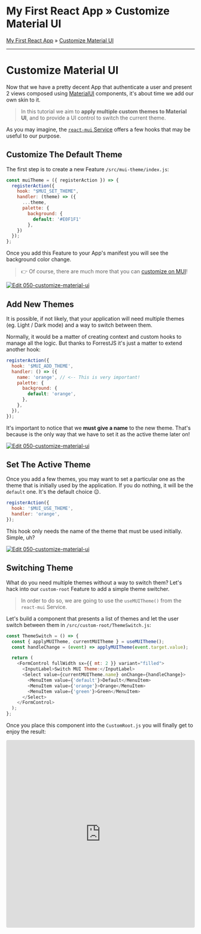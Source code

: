 <h1 class="tutorial-step"><span>My First React App &raquo;</span> Customize Material UI</h1>

[My First React App](../README.md) &raquo; [Customize Material UI](./README.md)

---

# Customize Material UI

Now that we have a pretty decent App that authenticate a user and present 2 views composed using [MaterialUI](https://mui.com) components, it's about time we add our own skin to it.

> In this tutorial we aim to **apply multiple custom themes to Material UI**, and to provide a UI control to switch the current theme.

As you may imagine, the [`react-mui` Service](https://github.com/forrestjs/react/tree/main/packages/react-mui) offers a few hooks that may be useful to our purpose.

## Customize The Default Theme

The first step is to create a new Feature `/src/mui-theme/index.js`:

```js
const muiTheme = ({ registerAction }) => {
  registerAction({
    hook: "$MUI_SET_THEME",
    handler: (theme) => ({
      ...theme,
      palette: {
        background: {
          default: '#E0F1F1'
        },
    })
  });
};
```

Once you add this Feature to your App's manifest you will see the background color change.

> 👉 Of course, there are much more that you can [customize on MUI](https://mui.com/customization/default-theme/)!

[![Edit 050-customize-material-ui](https://codesandbox.io/static/img/play-codesandbox.svg)](https://codesandbox.io/s/050-customize-material-ui-1d932?file=/src/mui-theme/index.js:145-457)

## Add New Themes

It is possible, if not likely, that your application will need multiple themes (eg. Light / Dark mode) and a way to switch between them.

Normally, it would be a matter of creating context and custom hooks to manage all the logic. But thanks to ForrestJS it's just a matter to extend another hook:

```js
registerAction({
  hook: '$MUI_ADD_THEME',
  handler: () => ({
    name: 'orange', // <-- This is very important!
    palette: {
      background: {
        default: 'orange',
      },
    },
  }),
});
```

It's important to notice that we **must give a name** to the new theme. That's because is the only way that we have to set it as the active theme later on!

[![Edit 050-customize-material-ui](https://codesandbox.io/static/img/play-codesandbox.svg)](https://codesandbox.io/s/050-customize-material-ui-1d932?file=/src/mui-theme/index.js:541-861)

## Set The Active Theme

Once you add a few themes, you may want to set a particular one as the theme that is initially used by the application. If you do nothing, it will be the `default` one. It's the default choice 😉.

```js
registerAction({
  hook: '$MUI_USE_THEME',
  handler: 'orange',
});
```

This hook only needs the name of the theme that must be used initially. Simple, uh?

[![Edit 050-customize-material-ui](https://codesandbox.io/static/img/play-codesandbox.svg)](https://codesandbox.io/s/050-customize-material-ui-1d932?file=/src/mui-theme/index.js:1116-1188)

## Switching Theme

What do you need multiple themes without a way to switch them? Let's hack into our `custom-root` Feature to add a simple theme switcher.

> In order to do so, we are going to use the `useMUITheme()` from the `react-mui` Service.

Let's build a component that presents a list of themes and let the user switch between them in `/src/custom-root/ThemeSwitch.js`:

```js
const ThemeSwitch = () => {
  const { applyMUITheme, currentMUITheme } = useMUITheme();
  const handleChange = (event) => applyMUITheme(event.target.value);

  return (
    <FormControl fullWidth sx={{ mt: 2 }} variant="filled">
      <InputLabel>Switch MUI Theme:</InputLabel>
      <Select value={currentMUITheme.name} onChange={handleChange}>
        <MenuItem value={'default'}>Default</MenuItem>
        <MenuItem value={'orange'}>Orange</MenuItem>
        <MenuItem value={'green'}>Green</MenuItem>
      </Select>
    </FormControl>
  );
};
```

Once you place this component into the `CustomRoot.js` you will finally get to enjoy the result:

<iframe src="https://codesandbox.io/embed/050-customize-material-ui-1d932?fontsize=14&hidenavigation=1&theme=dark"
     style="width:100%; height:500px; border:0; border-radius: 4px; overflow:hidden;"
     title="050-customize-material-ui"
     allow="accelerometer; ambient-light-sensor; camera; encrypted-media; geolocation; gyroscope; hid; microphone; midi; payment; usb; vr; xr-spatial-tracking"
     sandbox="allow-forms allow-modals allow-popups allow-presentation allow-same-origin allow-scripts"
   ></iframe>
